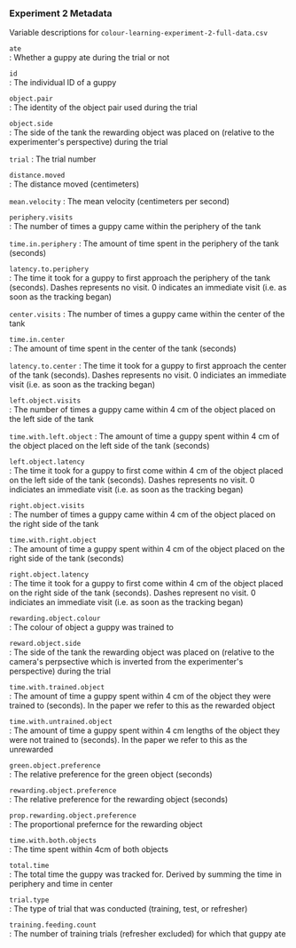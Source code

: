 ### Experiment 2 Metadata

Variable descriptions for `colour-learning-experiment-2-full-data.csv`

`ate`	
: Whether a guppy ate during the trial or not

`id`	
: The individual ID of a guppy

`object.pair`	
: The identity of the object pair used during the trial

`object.side`	
: The side of the tank the rewarding object was placed on (relative to the
experimenter's perspective) during the trial

`trial`	
: The trial number

`distance.moved`	
: The distance moved (centimeters)

`mean.velocity`	
: The mean velocity (centimeters per second)

`periphery.visits`	
: The number of times a guppy came within the periphery of the tank

`time.in.periphery`	
: The amount of time spent in the periphery of the tank (seconds)

`latency.to.periphery`	
: The time it took for a guppy to first approach the periphery of the tank
(seconds). Dashes represents no visit. 0 indicates an immediate visit (i.e. as
soon as the tracking began)

`center.visits`	
: The number of times a guppy came within the center of the tank

`time.in.center`	
: The amount of time spent in the center of the tank (seconds)

`latency.to.center`	
: The time it took for a guppy to first approach the center of the tank (seconds).
Dashes represents no visit. 0 indiciates an immediate visit (i.e. as soon as the
tracking began)

`left.object.visits`	
: The number of times a guppy came within 4 cm of the object placed on the left
side of the tank

`time.with.left.object`	
: The amount of time a guppy spent within 4 cm of the object placed on the left
side of the tank (seconds)

`left.object.latency`	
: The time it took for a guppy to first come within 4 cm of the object placed on
the left side of the tank (seconds). Dashes represents no visit. 0 indiciates an
immediate visit (i.e. as soon as the tracking began)

`right.object.visits`	
: The number of times a guppy came within 4 cm of the object placed on the right
side of the tank

`time.with.right.object`	
: The amount of time a guppy spent within 4 cm of the object placed on the right
side of the tank (seconds)

`right.object.latency`	
: The time it took for a guppy to first come within 4 cm of the object placed on
the right side of the tank (seconds). Dashes represent no visit. 0 indiciates an
immediate visit (i.e. as soon as the tracking began)

`rewarding.object.colour`	
: The colour of object a guppy was trained to

`reward.object.side`	
: The side of the tank the rewarding object was placed on (relative to the
camera's perpsective which is inverted from the experimenter's perspective)
during the trial

`time.with.trained.object`	
: The amount of time a guppy spent within 4 cm of the object they were trained to
(seconds). In the paper we refer to this as the rewarded object

`time.with.untrained.object`	
: The amount of time a guppy spent within 4 cm lengths of the object they were not
trained to (seconds). In the paper we refer to this as the unrewarded

`green.object.preference`	
: The relative preference for the green object (seconds)

`rewarding.object.preference`	
: The relative preference for the rewarding object (seconds)

`prop.rewarding.object.preference`	
: The proportional prefernce for the rewarding object

`time.with.both.objects`	
: The time spent within 4cm of both objects

`total.time`	
: The total time the guppy was tracked for. Derived by summing the time in
periphery and time in center

`trial.type`	
: The type of trial that was conducted (training, test, or refresher)

`training.feeding.count`	
: The number of training trials (refresher excluded) for which that guppy ate

